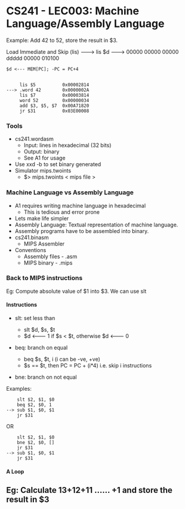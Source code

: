 # CS241 - LEC003: Machine Language/Assembly Language

Example: Add 42 to 52, store the result in $3.

Load Immediate and Skip (lis)
---> lis $d
---> 00000 00000 00000 ddddd 00000 010100
```
$d <--- MEM[PC]; -PC = PC+4


     lis $5          0x00002814
---> .word 42        0x0000002A
     lis $7          0x00003814
     word 52         0x00000034
     add $3, $5, $7  0x00A71820
     jr $31          0x03E00008
```

### Tools
- cs241.wordasm
  - Input: lines in hexadecimal (32 bits)
  - Output: binary
  - See A1 for usage
- Use xxd -b to set binary generated
- Simulator mips.twoints
  - $> mips.twoints < mips file >

### Machine Language vs Assembly Language
- A1 requires writing machine language in hexadecimal
  - This is tedious and error prone
- Lets make life simpler
- Assembly Language: Textual representation of machine language.
- Assembly programs have to be assembled into binary.
- cs241.binasm
  - MIPS Assembler
- Conventions
  - Assembly files - .asm
  - MIPS binary - .mips

### Back to MIPS instructions
Eg: Compute absolute value of $1 into $3. We can use slt

#### Instructions
- slt: set less than
  - slt $d, $s, $t
  - $d <--- 1 if $s < $t, otherwise $d <--- 0

- beq: branch on equal
  - beq $s, $t, i (i can be -ve, +ve)
  - $s == $t, then PC = PC + (i*4) i.e. skip i instructions
- bne: branch on not equal

Examples:
```
    slt $2, $1, $0
    beq $2, $0, 1
--> sub $1, $0, $1
    jr $31
```

OR

```
    slt $2, $1, $0
    bne $2, $0, []
    jr $31
--> sub $1, $0, $1
    jr $31
```
#### A Loop
Eg: Calculate 13+12+11 ...... +1 and store the result in $3
  - 
<!--stackedit_data:
eyJoaXN0b3J5IjpbOTUyMzkxMjIwLC00NzM5NTEwMzgsMTE2ND
kxOTE3MiwxOTYzOTk5NjI0LDE2NDY1MDY5NzNdfQ==
-->